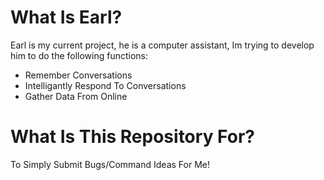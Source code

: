 # What Is Earl?
Earl is my current project, he is a computer assistant, Im trying to develop him to do the following functions:
<ul>
<li>Remember Conversations</li>
<li>Intelligantly Respond To Conversations</li>
<li>Gather Data From Online</li>
</ul>

# What Is This Repository For?
To Simply Submit Bugs/Command Ideas For Me!
